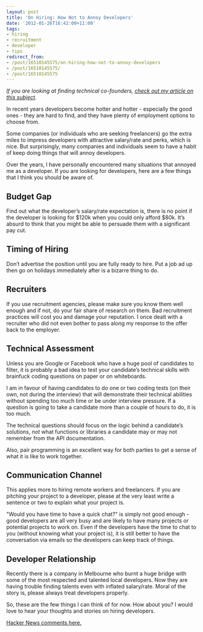 ```yaml
---
layout: post
title: 'On Hiring: How Not to Annoy Developers'
date: '2012-01-26T16:42:00+11:00'
tags:
- hiring
- recruitment
- developer
- tips
redirect_from:
- /post/16510145575/on-hiring-how-not-to-annoy-developers
- /post/16510145575/
- /post/16510145575
---
```

_If you are looking at finding technical co-founders, [check out my article on this subject](/2012-01-28-on-hiring-how-to-be-a-non-technical-co-founder/)._

In recent years developers become hotter and hotter - especially the good ones - they are hard to find, and they have plenty of employment options to choose from.

Some companies (or individuals who are seeking freelancers) go the extra miles to impress developers with attractive salary/rate and perks, which is nice. But surprisingly, many companies and individuals seem to have a habit of keep doing things that will annoy developers.

Over the years, I have personally encountered many situations that annoyed me as a developer. If you are looking for developers, here are a few things that I think you should be aware of.

## Budget Gap

Find out what the developer’s salary/rate expectation is, there is no point if the developer is looking for $120k when you could only afford $80k. It’s absurd to think that you might be able to persuade them with a significant pay cut.

## Timing of Hiring

Don’t advertise the position until you are fully ready to hire. Put a job ad up then go on holidays immediately after is a bizarre thing to do.

## Recruiters

If you use recruitment agencies, please make sure you know them well enough and if not, do your fair share of research on them. Bad recruitment practices will cost you and damage your reputation. I once dealt with a recruiter who did not even bother to pass along my response to the offer back to the employer.

## Technical Assessment

Unless you are Google or Facebook who have a huge pool of candidates to filter, it is probably a bad idea to test your candidate’s technical skills with brainfuck coding questions on paper or on whiteboards.

I am in favour of having candidates to do one or two coding tests (on their own, not during the interview) that will demonstrate their technical abilities without spending too much time or be under interview pressure. If a question is going to take a candidate more than a couple of hours to do, it is too much.

The technical questions should focus on the logic behind a candidate’s solutions, _not_ what functions or libraries a candidate may or may not remember from the API documentation.

Also, pair programming is an excellent way for both parties to get a sense of what it is like to work together.

## Communication Channel

This applies more to hiring remote workers and freelancers. If you are pitching your project to a developer, please at the very least write a sentence or two to explain what your project is.

"Would you have time to have a quick chat?" is simply not good enough - good developers are all very busy and are likely to have many projects or potential projects to work on. Even if the developers have the time to chat to you (without knowing what your project is), it is still better to have the conversation via emails so the developers can keep track of things.

## Developer Relationship

Recently there is a company in Melbourne who burnt a huge bridge with some of the most respected and talented local developers. Now they are having trouble finding talents even with inflated salary/rate. Moral of the story is, please always treat developers properly.

So, these are the few things I can think of for now. How about you? I would love to hear your thoughts and stories on hiring developers.

[Hacker News comments here.](http://news.ycombinator.com/item?id=3513060)

